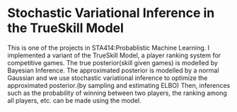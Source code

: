 # Stochastic Variational Inference in the TrueSkill Model
This is one of the projects in STA414:Probablistic Machine Learning. I implemented a variant of the TrueSkill Model, a player ranking system for competitive games. The true posterior(skill given games) is modelled by Bayesian Inference. The approximated posterior is modelled by a normal Gaussian and we use stochastic variational inference to optimize the approximated posterior.(by sampling and estimating ELBO) Then, inferences such as the probability of winning between two players, the ranking among all players, etc. can be made using the model.
